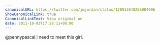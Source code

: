 ```yaml
---
canonicalURL: https://twitter.com/jmjordan/status/120913048256004096
ShowCanonicalLink: true
CanonicalLinkText: View original on
date: 2011-10-03T17:28:11+00:00
---
```

@pennypascal I need to meet this girl.